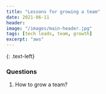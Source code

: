 ```yaml
---
title: "Lessons for growing a team"
date: 2021-06-11
header:
image: "/images/main-header.jpg"
tags: [tech leads, team, growth]
excerpt: "aws"
---
```

{: .text-left}
### Questions
1. How to grow a team?